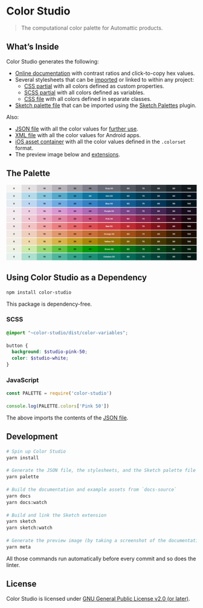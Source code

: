 [dist-android]: dist/android/colors.xml
[dist-css-classes]: dist/color-classes.css
[dist-css-properties]: dist/color-properties.css
[dist-extensions]: dist/extensions/
[dist-ios]: dist/ios/
[dist-json]: dist/colors.json
[dist-preview]: dist/preview.png
[dist-scss-variables]: dist/color-variables.scss
[dist-sketchpalette]: dist/colors.sketchpalette

[home]: https://color-studio.blog

# Color Studio

> The computational color palette for Automattic products.

## What’s Inside

Color Studio generates the following:

* [Online documentation][home] with contrast ratios and click-to-copy hex values.
* Several stylesheets that can be [imported](#scss) or linked to within any project:
    * [CSS partial][dist-css-properties] with all colors defined as custom properties.
    * [SCSS partial][dist-scss-variables] with all colors defined as variables.
    * [CSS file][dist-css-classes] with all colors defined in separate classes.
* [Sketch palette file][dist-sketchpalette] that can be imported using the [Sketch Palettes](https://github.com/andrewfiorillo/sketch-palettes) plugin.

Also:

* [JSON file][dist-json] with all the color values for [further use](#javascript).
* [XML file][dist-android] with all the color values for Android apps.
* [iOS asset container][dist-ios] with all the color values defined in the `.colorset` format.
* The preview image below and [extensions][dist-extensions].

## The Palette

[![Color palette preview][dist-preview]][home]

## Using Color Studio as a Dependency

```sh
npm install color-studio
```

This package is dependency-free.

### SCSS

```scss
@import "~color-studio/dist/color-variables";

button {
  background: $studio-pink-50;
  color: $studio-white;
}
```

### JavaScript

```js
const PALETTE = require('color-studio')

console.log(PALETTE.colors['Pink 50'])
```

The above imports the contents of the [JSON file][dist-json].

## Development

```sh
# Spin up Color Studio
yarn install

# Generate the JSON file, the stylesheets, and the Sketch palette file
yarn palette

# Build the documentation and example assets from `docs-source`
yarn docs
yarn docs:watch

# Build and link the Sketch extension
yarn sketch
yarn sketch:watch

# Generate the preview image (by taking a screenshot of the documentation)
yarn meta
```

All those commands run automatically before every commit and so does the linter.

## License

Color Studio is licensed under [GNU General Public License v2.0 (or later)](LICENSE.md).
